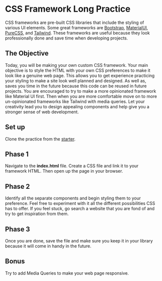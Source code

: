 # CSS Framework Long Practice

CSS frameworks are pre-built CSS libraries that include the styling of various
UI elements. Some great frameworks are [Bootstrap][bootstrap],
[MaterialUI][materialui], [PureCSS][purecss], and [Tailwind][tailwind]. These
frameworks are useful because they look professionally done and save time when
developing projects.

## The Objective

Today, you will be making your own custom CSS framework. Your main objective is
to style the HTML with your own CSS preferences to make it look like a genuine
web page. This allows you to get experience practicing your styling to make a
site look well planned and designed. As well as, saves you time in the future
because this code can be reused in future projects. You are encouraged to try
to make a more opinionated framework like Material UI first.
Then when you are more comfortable move on to more un-opinionated frameworks
like Tailwind with media queries. Let your creativity lead you to design
appealing components and help give you a stronger sense of web development.

## Set up

Clone the practice from the [starter].

## Phase 1

Navigate to the __index.html__ file. Create a CSS file and link it to your
framework HTML. Then open up the page in your browser.

## Phase 2

Identify all the separate components and begin styling them to your preference.
Feel free to experiment with it all the different possibilities CSS has to offer.
If you feel stuck, go search a website that you are fond of and try to get
inspiration from them.

## Phase 3

Once you are done, save the file and make sure you keep it in your library
because it will come in handy in the future.

## Bonus

Try to add Media Queries to make your web page responsive.

[bootstrap]:https://getbootstrap.com/
[materialui]:https://material-ui.com/
[purecss]:https://purecss.io/
[tailwind]: https://tailwindcss.com/
[starter]: https://github.com/appacademy/practice-for-week-07-css-framework-long-practice